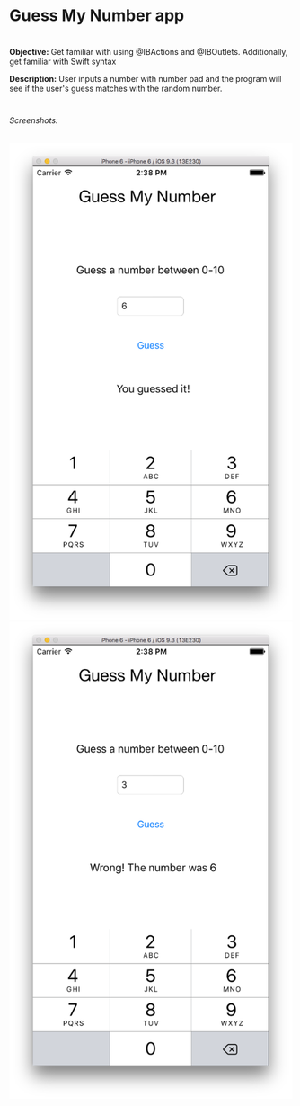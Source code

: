 # Guess My Number app
# 
**Objective:** Get familiar with using @IBActions and @IBOutlets.  Additionally, get familiar with Swift syntax

**Description:** User inputs a number with number pad and the program will see if the user's guess matches with the random number.
# 
###### Screenshots:
![Correct Guess](./GuessCorrectly.png?raw=true "Correct Guess!")
![Incorrect Guess](./GuessIncorrectly.png?raw=true "Incorrect Guess!")

